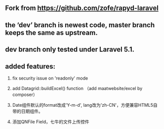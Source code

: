 ## Fork from https://github.com/zofe/rapyd-laravel

## the ‘dev’ branch is newest code, master branch keeps the same as upstream.

## dev branch only tested under Laravel 5.1.

## added features:

1. fix security issue on 'readonly' mode

2. add Datagrid::buildExcel() function （add maatwebsite/excel by composer）

3. Date组件默认的format改成'Y-m-d', lang改为'zh-CN'，方便兼容HTML5自带的日期组件。

4. 添加QNFile Field，七牛的文件上传控件